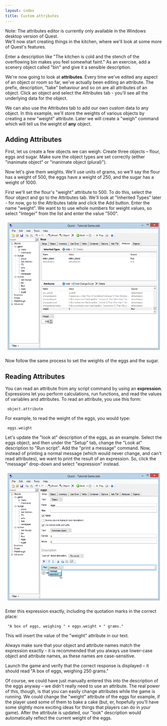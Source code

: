 ```yaml
---
layout: index
title: Custom attributes
---
```


<div class="alert alert-info">
Note: The attributes editor is currently only available in the Windows desktop version of Quest.

</div>
We'll now start creating things in the kitchen, where we'll look at some more of Quest's features.

Enter a description like "The kitchen is cold and the stench of the overflowing bin makes you feel somewhat faint." As an exercise, add a scenery object called "bin" and give it a sensible description.

We're now going to look at **attributes**. Every time we've edited any aspect of an object or room so far, we've actually been editing an attribute. The prefix, description, "take" behaviour and so on are all attributes of an object. Click an object and select the Attributes tab - you'll see all the underlying data for the object.

We can also use the Attributes tab to add our own custom data to any object. In this example, we'll store the weights of various objects by creating a new "weight" attribute. Later we will create a "weigh" command which will tell us the weight of **any** object.

Adding Attributes
-----------------

First, let us create a few objects we can weigh. Create three objects – flour, eggs and sugar. Make sure the object types are set correctly (either "inanimate object" or "inanimate object (plural)").

Now let's give them weights. We'll use units of grams, so we'll say the flour has a weight of 500, the eggs have a weight of 250, and the sugar has a weight of 1000.

First we'll set the flour's "weight" attribute to 500. To do this, select the flour object and go to the Attributes tab. We'll look at "Inherited Types" later - for now, go to the Attributes table and click the Add button. Enter the name "weight". We want to to use whole numbers for weight values, so select "Integer" from the list and enter the value "500".

![](Weightflour.png "Weightflour.png")

     

Now follow the same process to set the weights of the eggs and the sugar.

Reading Attributes
------------------

You can read an attribute from any script command by using an **expression**. Expressions let you perform calculations, run functions, and read the values of variables and attributes. To read an attribute, you use this form:

     object.attribute

For example, to read the weight of the eggs, you would type:

     eggs.weight

Let's update the "look at" description of the eggs, as an example. Select the eggs object, and then under the "Setup" tab, change the "Look at" description to "Run script". Add the "print a message" command. Now, instead of printing a normal message (which would never change, and can't read attributes), we want to print the result of an expression. So, click the "message" drop-down and select "expression" instead.

![](Printexpression.png "Printexpression.png")

Enter this expression exactly, including the quotation marks in the correct place:

     "A box of eggs, weighing " + eggs.weight + " grams."

This will insert the value of the "weight" attribute in our text.

Always make sure that your object and attribute names match the expression exactly - it is recommended that you always use lower-case object and attribute names, as these names are case-sensitive.

Launch the game and verify that the correct response is displayed – it should read "A box of eggs, weighing 250 grams."

Of course, we could have just manually entered this into the description of the eggs anyway – we didn't really need to use an attribute. The real power of this, though, is that you can easily change attributes while the game is running. We could change the "weight" attribute of the eggs for example, if the player used some of them to bake a cake (but, er, hopefully you'll have some slightly more exciting ideas for things that players can do in *your* game). After the attribute is updated, our "look" description would automatically reflect the current weight of the eggs.
